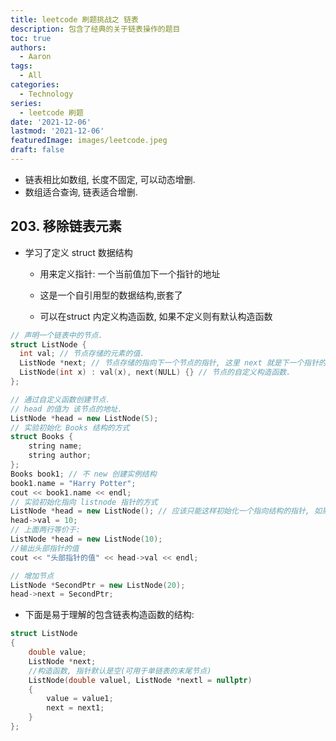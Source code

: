 ```yaml
---
title: leetcode 刷题挑战之 链表
description: 包含了经典的关于链表操作的题目
toc: true
authors:
  - Aaron
tags:
  - All
categories:
  - Technology
series:
  - leetcode 刷题
date: '2021-12-06'
lastmod: '2021-12-06'
featuredImage: images/leetcode.jpeg
draft: false
---
```


- 链表相比如数组, 长度不固定, 可以动态增删.
- 数组适合查询, 链表适合增删.

## 203. 移除链表元素

- 学习了定义 struct 数据结构

  - 用来定义指针: 一个当前值加下一个指针的地址

  - 这是一个自引用型的数据结构,嵌套了

  - 可以在struct 内定义构造函数, 如果不定义则有默认构造函数

```c++
// 声明一个链表中的节点.
struct ListNode {
  int val; // 节点存储的元素的值.
  ListNode *next; // 节点存储的指向下一个节点的指针, 这里 next 就是下一个指针的地址.
  ListNode(int x) : val(x), next(NULL) {} // 节点的自定义构造函数.
};

// 通过自定义函数创建节点.
// head 的值为 该节点的地址. 
ListNode *head = new ListNode(5);
// 实验初始化 Books 结构的方式
struct Books {
    string name;
    string author;
};
Books book1; // 不 new 创建实例结构
book1.name = "Harry Potter";
cout << book1.name << endl;
// 实验初始化指向 listnode 指针的方式
ListNode *head = new ListNode(); // 应该只能这样初始化一个指向结构的指针, 如果像上面那样不 new 的话, 无法运行.
head->val = 10;
// 上面两行等价于:
ListNode *head = new ListNode(10);
//输出头部指针的值
cout << "头部指针的值" << head->val << endl;

// 增加节点
ListNode *SecondPtr = new ListNode(20);
head->next = SecondPtr;
```

- 下面是易于理解的包含链表构造函数的结构:

```c++
struct ListNode
{
    double value;
    ListNode *next;
    //构造函数, 指针默认是空(可用于单链表的末尾节点)
    ListNode(double valuel, ListNode *nextl = nullptr)
    {
        value = value1;
        next = next1;
    }
};